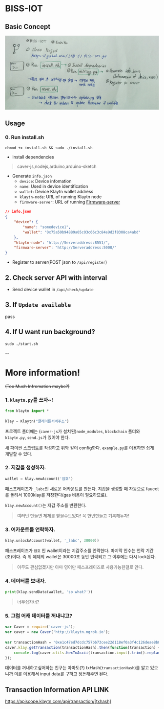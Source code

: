 # BISS-IOT

## Basic Concept
![concept](./assets/concept.jpg)

## Usage

### 0. Run install.sh
	chmod +x install.sh && sudo ./install.sh
- Install dependencies

>caver-js,nodejs,arduino,arduino-sketch 

- Generate `info.json`
    - `device`: Device infomation
    - `name`: Used in device identification
    - `wallet`: Device Klaytn wallet address
    - `klaytn-node`: URL of running Klaytn node
    - `firmware-server`: URL of running [Firmware-server](https://github.com/junhoyeo/BISS-FirmwareServer)

```json
// info.json
{
    "device": {
        "name": "somedevice1",
        "wallet": "0x75a59b94889a05c03c66c3c84e9d2f8308ca4abd"
    },
    "klaytn-node": "http://Serveraddress:8551/",
    "firmware-server": "http://Serveraddress:5000/"
}
```

- Register to server(POST json to `/api/register`)

## 2. Check server API with interval

- Send device wallet in `/api/check/update`

## 3. If `Update available`
pass

## 4. If U want run background?
	sudo ./start.sh
--
# More information! 
~~(Too Much Infromation maybe?)~~

### 1. `klaytn.py`를 쓰자~!
```python
from klaytn import *

klay = Klaytn("클레이튼서버주소")
```

프로젝트 폴더에는 (`caver-js`가 설치된)`node_modules`, `blockchain` 폴더와 `klaytn.py`, `send.js`가 있어야 한다.
 
새 파이썬 스크립트를 작성하고 위와 같이 config한다. `example.py`를 이용하면 쉽게 개발할 수 있다.

### 2. 지갑을 생성하자.
```python
wallet = klay.newAccount('암호')
```
패스프레이즈가 `_labc`인 새로운 어카운트를 만든다. 지갑을 생성할 때 자동으로 faucet를 돌려서 1000klay를 저장한다(gas 비용이 필요하므로).

`klay.newAccount()`는 지갑 주소를 반환한다.
>여러번 만들면 제제를 받을수도있다! 꼭 한번만들고 기록해두자!

### 3. 어카운트를 언락하자.
```python
klay.unlockAccount(wallet, '_labc', 30000))
```

패스프레이즈가 `암호` 인 wallet이라는 지갑주소를 언락한다. 마지막 인수는 언락 기간(초)이다. 즉 위 예제의 wallet은 30000초 동안 언락되고 그 이후에는 다시 lock된다.
>아무도 관심없겠지만 아마 영어만 패스프레이즈로 사용가능한걸로 안다.

### 4. 데이터를 보내자.
```python
print(klay.sendData(wallet, 'so what?'))
```
>너무쉽자너?

### 5. 그럼 어캐 데이터를 꺼내냐고?

```js
var Caver = require('caver-js');
var caver = new Caver('http://klaytn.ngrok.io');

var transactionHash = '0xe1c47ed7dcdc757bb73cee22d118ef0a3f4c126deae8b88b811a71d76f0704ba';
caver.klay.getTransaction(transactionHash).then(function(transaction) {
    console.log(caver.utils.hexToAscii(transaction.input).trim().replace('6FÐ!', ''));
});
```

데이터를 꺼내하고싶어하는 친구는 아마도(?) txHash(`transactionHash`)를 알고 있으니까 이를 이용해서 input data를 구하고 정돈해주면 된다.

## Transaction Information API LINK

https://apiscope.klaytn.com/api/transaction/[txhash]
